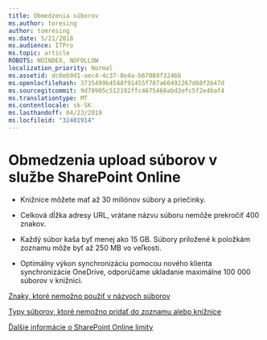 ```yaml
---
title: Obmedzenia súborov
ms.author: toresing
author: tomresing
ms.date: 5/21/2018
ms.audience: ITPro
ms.topic: article
ROBOTS: NOINDEX, NOFOLLOW
localization_priority: Normal
ms.assetid: dc0eb9d1-aec4-4c37-8e4a-b67089f3246b
ms.openlocfilehash: 3735499b4548f91455f787a60492267d68f2b47d
ms.sourcegitcommit: 9d78905c512192ffc4675468abd2efc5f2e4baf4
ms.translationtype: MT
ms.contentlocale: sk-SK
ms.lasthandoff: 04/23/2019
ms.locfileid: "32401914"
---
```

# <a name="file-upload-limits-in-sharepoint-online"></a>Obmedzenia upload súborov v službe SharePoint Online

- Knižnice môžete mať až 30 miliónov súbory a priečinky.
    
- Celková dĺžka adresy URL, vrátane názvu súboru nemôže prekročiť 400 znakov.
    
- Každý súbor kaša byť menej ako 15 GB. Súbory priložené k položkám zoznamu môže byť až 250 MB vo veľkosti.
    
- Optimálny výkon synchronizáciu pomocou nového klienta synchronizácie OneDrive, odporúčame ukladanie maximálne 100 000 súborov v knižnici. 
    
[Znaky, ktoré nemožno použiť v názvoch súborov](https://go.microsoft.com/fwlink/?linkid=866430)
  
[Typy súborov, ktoré nemožno pridať do zoznamu alebo knižnice](https://go.microsoft.com/fwlink/?linkid=273757)
  
[Ďalšie informácie o SharePoint Online limity](https://go.microsoft.com/fwlink/?linkid=271273)
  


